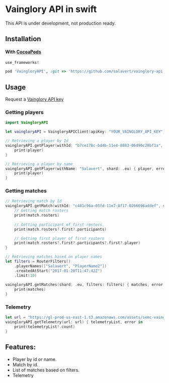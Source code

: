# Vainglory API in swift

This API is under development, not production ready.

## Installation

#### With [CocoaPods](http://cocoapods.org/)

```ruby
use_frameworks!

pod 'VaingloryAPI', :git => 'https://github.com/salavert/vainglory-api.git'
```

## Usage

Request a [Vainglory API key](https://developer.vainglorygame.com)

### Getting players

```swift
import VaingloryAPI

let vaingloryAPI = VaingloryAPIClient(apiKey: "YOUR_VAINGLORY_API_KEY")

// Retrieving a player by Id
vaingloryAPI.getPlayer(withId: "b7ce178c-bd4b-11e4-8883-06d90c28bf1a", shard: .eu) { player, error in
    print(player)
}

// Retrieving a player by name
vaingloryAPI.getPlayer(withName: "Salavert", shard: .eu) { player, error in
    print(player)
}
```

### Getting matches

```swift
// Retrieving match by Id
vaingloryAPI.getMatch(withId: "c481c96a-03fd-11e7-8f17-0266696addef", shard: .eu) { match, error in
    // Getting match rosters
    print(match.rosters)
    
    // Getting participant of first rosters
    print(match.rosters?.first?.participants)

    // Getting first player of first rosters
    print(match.rosters?.first?.participants?.first?.player)
}

// Retrieving matches based on player names
let filters = RouterFilters()
    .playerNames(["Salavert", "PlayerName2"])
    .createdAtStart("2017-01-20T11:47:42Z")
    .limit(10)
        
vaingloryAPI.getMatches(shard: .eu, filters: filters) { matches, error in
    print(matches)
}
```

### Telemetry

```swift
let url = "https://gl-prod-us-east-1.s3.amazonaws.com/assets/semc-vainglory/na/2017/03/17/00/43/b900c179-0aaa-11e7-bb12-0242ac110005-telemetry.json"
vaingloryAPI.getTelemetry(url: url) { telemetryList, error in
    print(telemetryList?.count)
}
```

## Features:

* Player by id or name.
* Match by id.
* List of matches based on filters.
* Telemetry